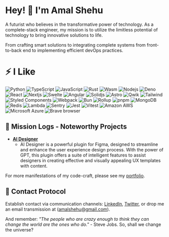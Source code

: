 # Hey! 👋 I'm Amal Shehu

A futurist who believes in the transformative power of technology. As a complete-stack engineer, my mission is to utilize the limitless potential of technology to bring innovative solutions to life.

From crafting smart solutions to integrating complete systems from front-to-back end to implementing efficient devOps practices.

# ⚡ I Like
![Python](https://img.shields.io/badge/-Python-F0F8FF?style=flat-square&logo=Python)
![TypeScript](https://img.shields.io/badge/-TypeScript-007ACC?style=flat-square&logo=typescript&logoColor=white)
![JavaScript](https://img.shields.io/badge/-JavaScript-F0F8FF?style=flat-square&logo=javascript)
![Rust](https://img.shields.io/badge/-Rust-0E7261?style=flat-square&logo=Rust)
![Wasm](https://img.shields.io/badge/-Wasm-F0F8FF?style=flat-square&logo=webassembly)
![Nodejs](https://img.shields.io/badge/-Nodejs-F0F8FF?style=flat-square&logo=Node.js)
![Deno](https://img.shields.io/badge/-deno-purple?style=flat-square&logo=deno)
![React](https://img.shields.io/badge/-React-F0F8FF?style=flat-square&logo=react)
![Nextjs](https://img.shields.io/badge/-Nextjs-black?style=flat-square&logo=Next.js)
![Swelte](https://img.shields.io/badge/-Svelte-F0F8FF?style=flat-square&logo=svelte)
![Angular](https://img.shields.io/badge/-Angular-DD0031?style=flat-square&logo=angular&logoColor=white)
![Solidjs](https://img.shields.io/badge/-Solidjs-blue?style=flat-square&logo=solid)
![Astro](https://img.shields.io/badge/-Astro-F0F8FF?style=flat-square&logo=astro)
![Qwik](https://img.shields.io/badge/-Qwik-white?style=flat-square&logo=html5)
![Tailwind](https://img.shields.io/badge/-TailwindCSS-F0F8FF?style=flat-square&logo=tailwindcss)
![Styled Components](https://img.shields.io/badge/-Styled_Components-db7092?style=flat-square&logo=styled-components&logoColor=white)
![Webpack](https://img.shields.io/badge/-Webpack-black?style=flat-square&logo=webpack)
![Bun](https://img.shields.io/badge/-Bun-yellow?style=flat-square&logo=bun)
![Rollup](https://img.shields.io/badge/-Rollup-orange?style=flat-square&logo=rollup.js)
![pnpm](https://img.shields.io/badge/-pnpm-F0F8FF?style=flat-square&logo=pnpm)
![MongoDB](https://img.shields.io/badge/-MongoDB-13aa52?style=flat-square&logo=mongodb&logoColor=white)
![Redis](https://img.shields.io/badge/-Redis-F0F8FF?style=flat-square&logo=Redis)
![Lambda](https://img.shields.io/badge/-Lambda-F0F8FF?style=flat-square&logo=awslambda)
![Sentry](https://img.shields.io/badge/-Sentry-black?style=flat-square&logo=sentry)
![Jest](https://img.shields.io/badge/-Jest-black?style=flat-square&logo=jest)
![Vitest](https://img.shields.io/badge/-Vitest-black?style=flat-square&logo=vitest)
![Amazon AWS](https://img.shields.io/badge/Amazon%20AWS-232F3E?style=flat-square&logo=amazon-aws)
![Microsoft Azure](https://img.shields.io/badge/Microsoft%20Azure-232F7E?style=flat-square&logo=microsoft-azure)
![Brave browser](https://img.shields.io/badge/-Brave_Browser-FB542B?style=flat-square&logo=brave&logoColor=white)
<br/>


## 🚀 Mission Logs - Noteworthy Projects

- **[AI Designer](https://www.figma.com/community/plugin/1227900767438159391/AI-Designer)**
  - AI Designer is a powerful plugin for Figma, designed to streamline and enhance the user experience design process. With the power of GPT, this plugin offers a suite of intelligent features to assist designers in creating effective and visually appealing UX templates with content.

For more manifestations of my code-craft, please see my [portfolio](https://amalshehu.dev).

## 📡 Contact Protocol

Establish contact via communication channels: [LinkedIn](https://linkedin.com/in/amalshehu), [Twitter](https://twitter.com/amal_shehu), or drop me an email transmission at (amalshehu@gmail.com). 

And remember: _"The people who are crazy enough to think they can change the world are the ones who do."_ - Steve Jobs. So, shall we change the universe?
